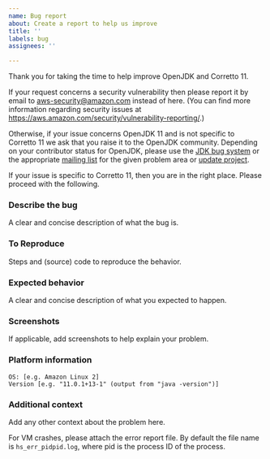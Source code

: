 ```yaml
---
name: Bug report
about: Create a report to help us improve
title: ''
labels: bug
assignees: ''

---
```


Thank you for taking the time to help improve OpenJDK and Corretto 11.

If your request concerns a security vulnerability then please report it by email to aws-security@amazon.com instead of here.
(You can find more information regarding security issues at https://aws.amazon.com/security/vulnerability-reporting/.)

Otherwise, if your issue concerns OpenJDK 11 and is not specific to Corretto 11 we ask that you raise it to the OpenJDK community. Depending on your contributor status for OpenJDK, please use the [JDK bug system](https://bugs.openjdk.java.net/) or
the appropriate [mailing list](http://mail.openjdk.java.net/mailman/listinfo) for the given problem area or [update project](http://mail.openjdk.java.net/mailman/listinfo/jdk-updates-dev).

If your issue is specific to Corretto 11, then you are in the right place. Please proceed with the following.

### Describe the bug
A clear and concise description of what the bug is.

### To Reproduce
Steps and (source) code to reproduce the behavior.

### Expected behavior
A clear and concise description of what you expected to happen.

### Screenshots
If applicable, add screenshots to help explain your problem.

### Platform information
    OS: [e.g. Amazon Linux 2]
    Version [e.g. "11.0.1+13-1" (output from "java -version")]

### Additional context
Add any other context about the problem here.

For VM crashes, please attach the error report file. By default the file name is `hs_err_pidpid.log`, where pid is the process ID of the process.